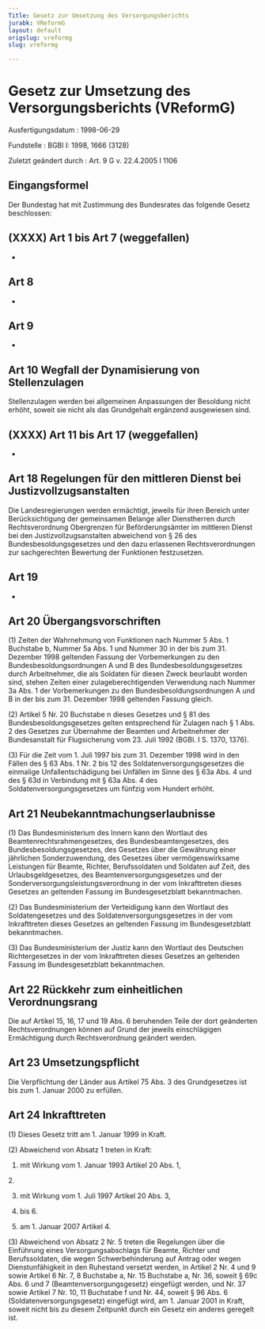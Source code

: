 ```yaml
---
Title: Gesetz zur Umsetzung des Versorgungsberichts
jurabk: VReformG
layout: default
origslug: vreformg
slug: vreformg

---
```


# Gesetz zur Umsetzung des Versorgungsberichts (VReformG)

Ausfertigungsdatum
:   1998-06-29

Fundstelle
:   BGBl I: 1998, 1666 (3128)

Zuletzt geändert durch
:   Art. 9 G v. 22.4.2005 I 1106


## Eingangsformel

Der Bundestag hat mit Zustimmung des Bundesrates das folgende Gesetz beschlossen:


## (XXXX) Art 1 bis Art 7 (weggefallen)

-


## Art 8

-


## Art 9

-


## Art 10 Wegfall der Dynamisierung von Stellenzulagen

Stellenzulagen werden bei allgemeinen Anpassungen der Besoldung nicht erhöht, soweit sie nicht als das Grundgehalt ergänzend ausgewiesen sind.


## (XXXX) Art 11 bis Art 17 (weggefallen)

-


## Art 18 Regelungen für den mittleren Dienst bei Justizvollzugsanstalten

Die Landesregierungen werden ermächtigt, jeweils für ihren Bereich unter Berücksichtigung der gemeinsamen Belange aller Dienstherren durch Rechtsverordnung Obergrenzen für Beförderungsämter im mittleren Dienst bei den Justizvollzugsanstalten abweichend von § 26 des Bundesbesoldungsgesetzes und den dazu erlassenen Rechtsverordnungen zur sachgerechten Bewertung der Funktionen festzusetzen.


## Art 19

-


## Art 20 Übergangsvorschriften

(1) Zeiten der Wahrnehmung von Funktionen nach Nummer 5 Abs. 1 Buchstabe b, Nummer 5a Abs. 1 und Nummer 30 in der bis zum 31. Dezember 1998 geltenden Fassung der Vorbemerkungen zu den Bundesbesoldungsordnungen A und B des Bundesbesoldungsgesetzes durch Arbeitnehmer, die als Soldaten für diesen Zweck beurlaubt worden sind, stehen Zeiten einer zulageberechtigenden Verwendung nach Nummer 3a Abs. 1 der Vorbemerkungen zu den Bundesbesoldungsordnungen A und B in der bis zum 31. Dezember 1998 geltenden Fassung gleich.

(2) Artikel 5 Nr. 20 Buchstabe n dieses Gesetzes und § 81 des Bundesbesoldungsgesetzes gelten entsprechend für Zulagen nach § 1 Abs. 2 des Gesetzes zur Übernahme der Beamten und Arbeitnehmer der Bundesanstalt für Flugsicherung vom 23. Juli 1992 (BGBl. I S. 1370, 1376).

(3) Für die Zeit vom 1. Juli 1997 bis zum 31. Dezember 1998 wird in den Fällen des § 63 Abs. 1 Nr. 2 bis 12 des Soldatenversorgungsgesetzes die einmalige Unfallentschädigung bei Unfällen im Sinne des § 63a Abs. 4 und des § 63d in Verbindung mit § 63a Abs. 4 des Soldatenversorgungsgesetzes um fünfzig vom Hundert erhöht.


## Art 21 Neubekanntmachungserlaubnisse

(1) Das Bundesministerium des Innern kann den Wortlaut des Beamtenrechtsrahmengesetzes, des Bundesbeamtengesetzes, des Bundesbesoldungsgesetzes, des Gesetzes über die Gewährung einer jährlichen Sonderzuwendung, des Gesetzes über vermögenswirksame Leistungen für Beamte, Richter, Berufssoldaten und Soldaten auf Zeit, des Urlaubsgeldgesetzes, des Beamtenversorgungsgesetzes und der Sonderversorgungsleistungsverordnung in der vom Inkrafttreten dieses Gesetzes an geltenden Fassung im Bundesgesetzblatt bekanntmachen.

(2) Das Bundesministerium der Verteidigung kann den Wortlaut des Soldatengesetzes und des Soldatenversorgungsgesetzes in der vom Inkrafttreten dieses Gesetzes an geltenden Fassung im Bundesgesetzblatt bekanntmachen.

(3) Das Bundesministerium der Justiz kann den Wortlaut des Deutschen Richtergesetzes in der vom Inkrafttreten dieses Gesetzes an geltenden Fassung im Bundesgesetzblatt bekanntmachen.


## Art 22 Rückkehr zum einheitlichen Verordnungsrang

Die auf Artikel 15, 16, 17 und 19 Abs. 6 beruhenden Teile der dort geänderten Rechtsverordnungen können auf Grund der jeweils einschlägigen Ermächtigung durch Rechtsverordnung geändert werden.


## Art 23 Umsetzungspflicht

Die Verpflichtung der Länder aus Artikel 75 Abs. 3 des Grundgesetzes ist bis zum 1. Januar 2000 zu erfüllen.


## Art 24 Inkrafttreten

(1) Dieses Gesetz tritt am 1. Januar 1999 in Kraft.

(2) Abweichend von Absatz 1 treten in Kraft:

1.  mit Wirkung vom 1. Januar 1993 Artikel 20 Abs. 1,



2\.

3.  mit Wirkung vom 1. Juli 1997 Artikel 20 Abs. 3,


4.  bis 6.


7.  am 1. Januar 2007 Artikel 4.




(3) Abweichend von Absatz 2 Nr. 5 treten die Regelungen über die Einführung eines Versorgungsabschlags für Beamte, Richter und Berufssoldaten, die wegen Schwerbehinderung auf Antrag oder wegen Dienstunfähigkeit in den Ruhestand versetzt werden, in Artikel 2 Nr. 4 und 9 sowie Artikel 6 Nr. 7, 8 Buchstabe a, Nr. 15 Buchstabe a, Nr. 36, soweit § 69c Abs. 6 und 7 (Beamtenversorgungsgesetz) eingefügt werden, und Nr. 37 sowie Artikel 7 Nr. 10, 11 Buchstabe f und Nr. 44, soweit § 96 Abs. 6 (Soldatenversorgungsgesetz) eingefügt wird, am 1. Januar 2001 in Kraft, soweit nicht bis zu diesem Zeitpunkt durch ein Gesetz ein anderes geregelt ist.

